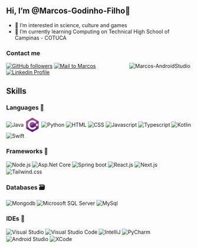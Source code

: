 ## Hi, I’m @Marcos-Godinho-Filho👋


- 👀 I’m interested in science, culture and games
- 🌱 I’m currently learning Computing on Technical High School of Campinas - COTUCA

<!---
Marcos-Godinho-Filho/Marcos-Godinho-Filho is a ✨ special ✨ repository because its `README.md` (this file) appears on your GitHub profile.
You can click the Preview link to take a look at your changes.
--->

### Contact me

<img src="https://user-images.githubusercontent.com/113925560/192182516-3ef83a7a-f11c-4cb6-8f47-aab224549002.png" align=
"right" alt="Marcos-AndroidStudio" width="170">

[<img alt="GitHub followers" src="https://img.shields.io/github/followers/Marcos-Godinho-Filho?label=Follow&style=social" height="22" title="Follow me"/>][github]
[<img alt="Mail to Marcos" src="https://img.shields.io/badge/-Gmail-c14438?style=flat&logo=Gmail&logoColor=white" height="22" title="omarcosgodinhofilho@gmail.com" />][email]
[<img alt="Linkedin Profile" src="https://img.shields.io/badge/-LinkedIn-0077B5?style=flat-square&logo=linkedin&link=https://www.linkedin.com/in/marcos-godinho-filho-78b533256/" height="22" title="marcos-godinho-filho" />][linkedin] 

[github]: https://github.com/Marcos-Godinho-Filho
[email]: mailto:omarcosgodinhofilho@gmail.com
[linkedin]:https://www.linkedin.com/in/marcos-godinho-filho-78b533256/

## Skills

### Languages 👾

<div style="display: inline_block"> 
  <img align="center" alt="Java" width="40" src="https://cdn.jsdelivr.net/gh/devicons/devicon/icons/java/java-original-wordmark.svg">
  <img align="center" alt="CSharp" width="40" src="https://raw.githubusercontent.com/devicons/devicon/master/icons/csharp/csharp-original.svg">
  <img align="center" alt="Python" width="40" src="https://img.icons8.com/?size=1x&id=l75OEUJkPAk4&format=png">
  <img align="center" alt="HTML" width="40" src="https://cdn.jsdelivr.net/gh/devicons/devicon/icons/html5/html5-original.svg">
  <img align="center" alt="CSS" width="40" src="https://cdn.jsdelivr.net/gh/devicons/devicon/icons/css3/css3-original.svg">
  <img align="center" alt="Javascript" width="40" src="https://img.icons8.com/color/240/000000/javascript.png">
  <img align="center" alt="Typescript" width="40" src="https://img.icons8.com/?size=1x&id=uJM6fQYqDaZK&format=png">
  <img align="center" alt="Kotlin" width="40" src="https://img.icons8.com/?size=1x&id=ZoxjA0jZDdFZ&format=png">
  <img align="center" alt="Swift" width="40" src="https://cdn-icons-png.flaticon.com/512/5968/5968371.png">
</div>

### Frameworks 🔧

<div style="display: inline_block"> 
  <img align="center" alt="Node.js" width="40" src="https://img.icons8.com/color/240/000000/nodejs.png">
  <img align="center" alt="Asp.Net Core" width="40" src="https://github.com/Marcos-Godinho-Filho/Marcos-Godinho-Filho/assets/113925560/c6b17e1f-e6ca-499f-a070-5451ead4af9b">
  <img align="center" alt="Spring boot" width="40" src="https://static-00.iconduck.com/assets.00/spring-icon-256x256-2efvkvky.png">
  <img align="center" alt="React.js" width="40" src="https://img.icons8.com/?size=512&id=bzf0DqjXFHIW&format=png">
  <img align="center" alt="Next.js" width="40" src="https://static-00.iconduck.com/assets.00/next-js-icon-2048x2048-5dqjgeku.png">
  <img align="center" alt="Tailwind.css" width="40" src="https://static-00.iconduck.com/assets.00/tailwind-css-icon-512x307-1v56l8ed.png">
</div>

### Databases 🗃️

<div>
  <img align="center" alt="Mongodb" width="40" src="https://img.icons8.com/?size=1x&id=nn5BRPhPpKAT&format=png">
  <img align="center" alt="Microsoft SQL Server" width="40" src="https://www.svgrepo.com/show/303229/microsoft-sql-server-logo.svg">
  <img align="center" alt="MySql" width="40" src="https://www.svgrepo.com/show/303251/mysql-logo.svg">
</div>

### IDEs  🚀

<div style="display: inline_block">
 <img align="center" alt="Visual Studio" width="40" src="https://img.icons8.com/?size=1x&id=y7WGoWNuIWac&format=png">
 <img align="center" alt="Visual Studio Code" width="40" src="https://img.icons8.com/?size=1x&id=9OGIyU8hrxW5&format=png">
 <img align="center" alt="IntelliJ" width="40" src="https://img.icons8.com/?size=1x&id=61466&format=png">
 <img align="center" alt="PyCharm" width="35" src="https://uxwing.com/wp-content/themes/uxwing/download/brands-and-social-media/pycharm-icon.png">
 <img align="center" alt="Android Studio" width="35" src="https://uxwing.com/wp-content/themes/uxwing/download/brands-and-social-media/android-studio-icon.png">
 <img align="center" alt="XCode" width="35" src="https://github.com/Marcos-Godinho-Filho/Marcos-Godinho-Filho/assets/113925560/ad20c893-2295-40e2-b938-6761df857088">
</div>
